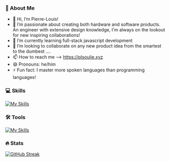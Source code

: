 ### 🦸 About Me

- 👋 Hi, I’m Pierre-Louis!
- 👀 I’m passionate about creating both hardware and software products. An engineer with extensive design knowledge, I'm always on the lookout for new inspiring collaborations!
- 🌱 I’m currently learning full-stack javascript development
- 💞️ I’m looking to collaborate on any new product idea from the smartest to the dumbest ....
- 📫 How to reach me --> https://plsoulie.xyz
- 😄 Pronouns: he/him
- ⚡ Fun fact: I master more spoken languages than programming languages!

### 💻 Skills

[![My Skills](https://skillicons.dev/icons?i=js,html,css,mongodb,express,react,nodejs,vite,gatsby,flutter,py,matlab,git)](https://skillicons.dev)

### 🛠️ Tools

[![My Skills](https://skillicons.dev/icons?i=firebase,figma,vscode,wordpress)](https://skillicons.dev)

### :fire: Stats

[![GitHub Streak](https://streak-stats.demolab.com?user=plsoulie&theme=dark&hide_border=true&date_format=M%20j%5B%2C%20Y%5D&mode=weekly)](https://git.io/streak-stats)
<!---
plsoulie/plsoulie is a ✨ special ✨ repository because its `README.md` (this file) appears on your GitHub profile.
You can click the Preview link to take a look at your changes.
--->
